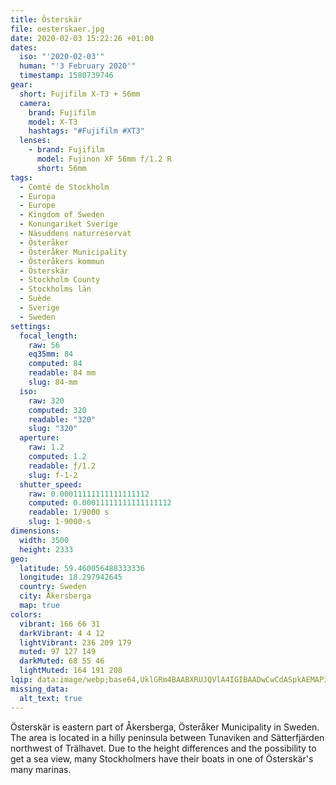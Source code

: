 ```yaml
---
title: Österskär
file: oesterskaer.jpg
date: 2020-02-03 15:22:26 +01:00
dates:
  iso: "'2020-02-03'"
  human: "'3 February 2020'"
  timestamp: 1580739746
gear:
  short: Fujifilm X-T3 + 56mm
  camera:
    brand: Fujifilm
    model: X-T3
    hashtags: "#Fujifilm #XT3"
  lenses:
    - brand: Fujifilm
      model: Fujinon XF 56mm f/1.2 R
      short: 56mm
tags:
  - Comté de Stockholm
  - Europa
  - Europe
  - Kingdom of Sweden
  - Konungariket Sverige
  - Näsuddens naturreservat
  - Österåker
  - Österåker Municipality
  - Österåkers kommun
  - Österskär
  - Stockholm County
  - Stockholms län
  - Suède
  - Sverige
  - Sweden
settings:
  focal_length:
    raw: 56
    eq35mm: 84
    computed: 84
    readable: 84 mm
    slug: 84-mm
  iso:
    raw: 320
    computed: 320
    readable: "320"
    slug: "320"
  aperture:
    raw: 1.2
    computed: 1.2
    readable: ƒ/1.2
    slug: f-1-2
  shutter_speed:
    raw: 0.00011111111111111112
    computed: 0.00011111111111111112
    readable: 1/9000 s
    slug: 1-9000-s
dimensions:
  width: 3500
  height: 2333
geo:
  latitude: 59.460056488333336
  longitude: 18.297942645
  country: Sweden
  city: Åkersberga
  map: true
colors:
  vibrant: 166 66 31
  darkVibrant: 4 4 12
  lightVibrant: 236 209 179
  muted: 97 127 149
  darkMuted: 68 55 46
  lightMuted: 164 191 208
lqip: data:image/webp;base64,UklGRm4BAABXRUJQVlA4IGIBAADwCwCdASpkAEMAP3GoyFm0tzsvr5aaq2AuCWUAzy3cQDT07BCQyV6zcTUwUITYXHAHKVBm5GpUmPy0Vp3leX5Rvt0OxpDPncNCHEOuv9BnJLBBK+4uVx30aHccWuoaIAF8UIWPtb0SAACn2fobZziNUOa6D4mrHsxm5chEasB2Yff8bUPgsnCUogy+QDZUvySKzQrWCFbeFY77YZud3buGda3bXqUpQE7IMwCFpXIDsb5i6Or5QXP4//MOSZKwEt9J9joeHARLznF5LFrlpamy42n6HmZgAfriTRVysDXu/pN09R0b+VeMa+mKYw15sj6CGccACuGtmFN4dkN3udk1c8bepiA1wp0lms5gjL8n88I1X/oQlZ3D9MVazIC4mMrVeiwiM1Oit8u6piImnY3bjSDraDOIhAdMKWGv3Csvw6VVmCMjzUmSnBIYzuuoUPfT5HjjN+e6Khzj5vfl+L5kAAA=
missing_data:
  alt_text: true
---
```


Österskär is eastern part of Åkersberga, Österåker Municipality in Sweden. The area is located in a hilly peninsula between Tunaviken and Sätterfjärden northwest of Trälhavet. Due to the height differences and the possibility to get a sea view, many Stockholmers have their boats in one of Österskär's many marinas.
